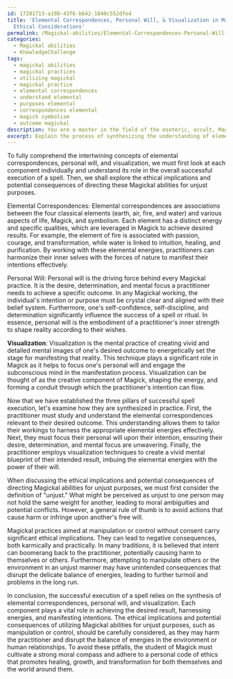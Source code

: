 ```yaml
---
id: 17201713-a180-43f6-b642-1840c552dfe4
title: 'Elemental Correspondences, Personal Will, & Visualization in Magick Practice:
  Ethical Considerations'
permalink: /Magickal-abilities/Elemental-Correspondences-Personal-Will-Visualization-in-Magick-Practice-Ethical-Considerations/
categories:
  - Magickal abilities
  - KnowledgeChallenge
tags:
  - magickal abilities
  - magickal practices
  - utilizing magickal
  - magickal practice
  - elemental correspondences
  - understand elemental
  - purposes elemental
  - correspondences elemental
  - magick symbolism
  - outcome magickal
description: You are a master in the field of the esoteric, occult, Magickal abilities and Education. You are a writer of tests, challenges, textbooks and deep knowledge on Magickal abilities for initiates and students to gain deep insights and understanding from. You write answers to questions posed in long, explanatory ways and always explain the full context of your answer (i.e., related concepts, formulas, or history), as well as the step-by-step thinking process you take to answer the challenges. Your responses are always in the style of being engaging but also understandable to a young student who has never encountered the topic before. Summarize the key themes, ideas, and conclusions at the end.
excerpt: Explain the process of synthesizing the understanding of elemental correspondences, personal will, and visualization in the successful execution of a spell, while also outlining the ethical implications and potential consequences of directing these Magickal abilities to influence or manipulate the environment or individuals in unjust ways.
---
```

To fully comprehend the intertwining concepts of elemental correspondences, personal will, and visualization, we must first look at each component individually and understand its role in the overall successful execution of a spell. Then, we shall explore the ethical implications and potential consequences of directing these Magickal abilities for unjust purposes.

Elemental Correspondences:
Elemental correspondences are associations between the four classical elements (earth, air, fire, and water) and various aspects of life, Magick, and symbolism. Each element has a distinct energy and specific qualities, which are leveraged in Magick to achieve desired results. For example, the element of fire is associated with passion, courage, and transformation, while water is linked to intuition, healing, and purification. By working with these elemental energies, practitioners can harmonize their inner selves with the forces of nature to manifest their intentions effectively.

Personal Will:
Personal will is the driving force behind every Magickal practice. It is the desire, determination, and mental focus a practitioner needs to achieve a specific outcome. In any Magickal working, the individual's intention or purpose must be crystal clear and aligned with their belief system. Furthermore, one's self-confidence, self-discipline, and determination significantly influence the success of a spell or ritual. In essence, personal will is the embodiment of a practitioner's inner strength to shape reality according to their wishes.

**Visualization**:
Visualization is the mental practice of creating vivid and detailed mental images of one's desired outcome to energetically set the stage for manifesting that reality. This technique plays a significant role in Magick as it helps to focus one's personal will and engage the subconscious mind in the manifestation process. Visualization can be thought of as the creative component of Magick, shaping the energy, and forming a conduit through which the practitioner's intention can flow.

Now that we have established the three pillars of successful spell execution, let's examine how they are synthesized in practice. First, the practitioner must study and understand the elemental correspondences relevant to their desired outcome. This understanding allows them to tailor their workings to harness the appropriate elemental energies effectively. Next, they must focus their personal will upon their intention, ensuring their desire, determination, and mental focus are unwavering. Finally, the practitioner employs visualization techniques to create a vivid mental blueprint of their intended result, imbuing the elemental energies with the power of their will.

When discussing the ethical implications and potential consequences of directing Magickal abilities for unjust purposes, we must first consider the definition of "unjust." What might be perceived as unjust to one person may not hold the same weight for another, leading to moral ambiguities and potential conflicts. However, a general rule of thumb is to avoid actions that cause harm or infringe upon another's free will.

Magickal practices aimed at manipulation or control without consent carry significant ethical implications. They can lead to negative consequences, both karmically and practically. In many traditions, it is believed that intent can boomerang back to the practitioner, potentially causing harm to themselves or others. Furthermore, attempting to manipulate others or the environment in an unjust manner may have unintended consequences that disrupt the delicate balance of energies, leading to further turmoil and problems in the long run.

In conclusion, the successful execution of a spell relies on the synthesis of elemental correspondences, personal will, and visualization. Each component plays a vital role in achieving the desired result, harnessing energies, and manifesting intentions. The ethical implications and potential consequences of utilizing Magickal abilities for unjust purposes, such as manipulation or control, should be carefully considered, as they may harm the practitioner and disrupt the balance of energies in the environment or human relationships. To avoid these pitfalls, the student of Magick must cultivate a strong moral compass and adhere to a personal code of ethics that promotes healing, growth, and transformation for both themselves and the world around them.
